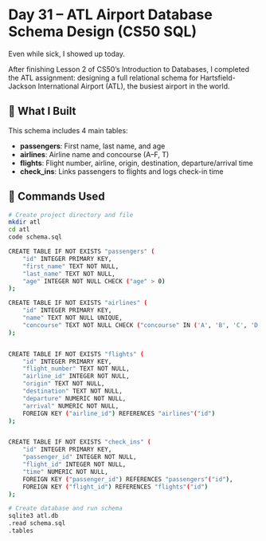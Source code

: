# Day 31 – ATL Airport Database Schema Design (CS50 SQL)

Even while sick, I showed up today.

After finishing Lesson 2 of CS50’s Introduction to Databases, I completed the ATL assignment: designing a full relational schema for Hartsfield-Jackson International Airport (ATL), the busiest airport in the world.

## 🧱 What I Built

This schema includes 4 main tables:

- **passengers**: First name, last name, and age
- **airlines**: Airline name and concourse (A–F, T)
- **flights**: Flight number, airline, origin, destination, departure/arrival time
- **check_ins**: Links passengers to flights and logs check-in time

## 🔧 Commands Used

```bash
# Create project directory and file
mkdir atl
cd atl
code schema.sql

CREATE TABLE IF NOT EXISTS "passengers" (
    "id" INTEGER PRIMARY KEY,
    "first_name" TEXT NOT NULL,
    "last_name" TEXT NOT NULL,
    "age" INTEGER NOT NULL CHECK ("age" > 0)
);

CREATE TABLE IF NOT EXISTS "airlines" (
    "id" INTEGER PRIMARY KEY,
    "name" TEXT NOT NULL UNIQUE,
    "concourse" TEXT NOT NULL CHECK ("concourse" IN ('A', 'B', 'C', 'D', 'E', 'F', 'T'))
);


CREATE TABLE IF NOT EXISTS "flights" (
    "id" INTEGER PRIMARY KEY,
    "flight_number" TEXT NOT NULL,
    "airline_id" INTEGER NOT NULL,
    "origin" TEXT NOT NULL,
    "destination" TEXT NOT NULL,
    "departure" NUMERIC NOT NULL,
    "arrival" NUMERIC NOT NULL,
    FOREIGN KEY ("airline_id") REFERENCES "airlines"("id")
);


CREATE TABLE IF NOT EXISTS "check_ins" (
    "id" INTEGER PRIMARY KEY,
    "passenger_id" INTEGER NOT NULL,
    "flight_id" INTEGER NOT NULL,
    "time" NUMERIC NOT NULL,
    FOREIGN KEY ("passenger_id") REFERENCES "passengers"("id"),
    FOREIGN KEY ("flight_id") REFERENCES "flights"("id")
);

# Create database and run schema
sqlite3 atl.db
.read schema.sql
.tables
